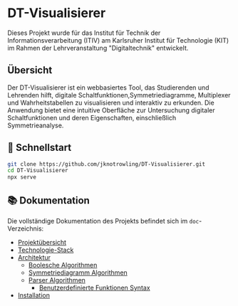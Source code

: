 # DT-Visualisierer

Dieses Projekt wurde für das Institut für Technik der Informationsverarbeitung (ITIV) am Karlsruher Institut für Technologie (KIT) im Rahmen der Lehrveranstaltung "Digitaltechnik" entwickelt.

## Übersicht

Der DT-Visualisierer ist ein webbasiertes Tool, das Studierenden und Lehrenden hilft, digitale Schaltfunktionen,Symmetriediagramme, Multiplexer und Wahrheitstabellen zu visualisieren und interaktiv zu erkunden. Die Anwendung bietet eine intuitive Oberfläche zur Untersuchung digitaler Schaltfunktionen und deren Eigenschaften, einschließlich Symmetrieanalyse.

## 🚀 Schnellstart

```bash
git clone https://github.com/jknotrowling/DT-Visualisierer.git
cd DT-Visualisierer
npx serve
```

## 📚 Dokumentation
Die vollständige Dokumentation des Projekts befindet sich im `doc`-Verzeichnis:

- [Projektübersicht](doc/01_Projektübersicht.md)
- [Technologie-Stack](doc/02_Technologie-Stack.md)
- [Architektur](doc/03_Architektur.md)
    - [Boolesche Algorithmen](doc/031_Bool-Algorythmen.md)
    - [Symmetriediagramm Algorithmen](doc/032_Symmetriediagramm-Algorythmen.md)
    - [Parser Algorithmen](doc/033_Parser-Algorythmen.md)
        - [Benutzerdefinierte Funktionen Syntax](doc/0331_Benutzerdefinierte-Funktionen-Syntax.md)
- [Installation](doc/04_Installation.md)

